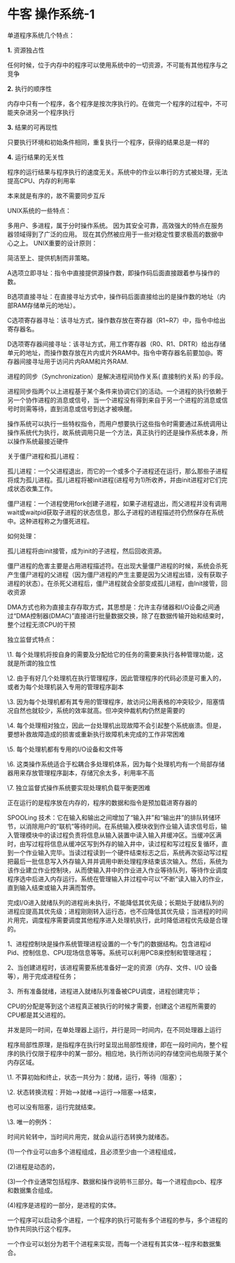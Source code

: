 # 牛客 操作系统-1

 单道程序系统几个特点：

**1.** 资源独占性

任何时候，位于内存中的程序可以使用系统中的一切资源，不可能有其他程序与之竞争

**2.** 执行的顺序性

内存中只有一个程序，各个程序是按次序执行的。在做完一个程序的过程中，不可能夹杂进另一个程序执行

**3.** 结果的可再现性

只要执行环境和初始条件相同，重复执行一个程序，获得的结果总是一样的

**4.** 运行结果的无关性

程序的运行结果与程序执行的速度无关。系统中的作业以串行的方式被处理，无法提高CPU、内存的利用率

本来就是有序的，故不需要同步互斥



UNIX系统的一些特点：

多用户、多进程，属于分时操作系统。 因为其安全可靠，高效强大的特点在服务器领域得到了广泛的应用。 现在其仍然被应用于一些对稳定性要求极高的数据中心之上。 UNIX重要的设计原则：

简洁至上、提供机制而非策略。



A选项立即寻址：指令中直接提供源操作数，即操作码后面直接跟着参与操作的数。

B选项直接寻址：在直接寻址方式中，操作码后面直接给出的是操作数的地址（内部RAM存储单元的地址）。

C选项寄存器寻址：该寻址方式，操作数存放在寄存器（R1~R7）中，指令中给出寄存器名。

D选项寄存器间接寻址：该寻址方式，用工作寄存器（R0、R1、DRTR）给出存储单元的地址，而操作数存放在片内或片外RAM中。指令中寄存器名前要加@。寄存器间接寻址用于访问片内RAM和片外RAM.



进程的同步（Synchronization）是解决进程间协作关系( 直接制约关系) 的手段。



进程同步指两个以上进程基于某个条件来协调它们的活动。一个进程的执行依赖于另一个协作进程的消息或信号，当一个进程没有得到来自于另一个进程的消息或信号时则需等待，直到消息或信号到达才被唤醒。



操作系统可以执行一些特权指令，而用户想要执行这些指令时需要通过系统调用让操作系统代为执行，故系统调用只是一个方法，真正执行的还是操作系统本身，所以操作系统最接近硬件



关于僵尸进程和孤儿进程：

孤儿进程：一个父进程退出，而它的一个或多个子进程还在运行，那么那些子进程将成为孤儿进程。孤儿进程将被init进程(进程号为1)所收养，并由init进程对它们完成状态收集工作。



僵尸进程：一个进程使用fork创建子进程，如果子进程退出，而父进程并没有调用wait或waitpid获取子进程的状态信息，那么子进程的进程描述符仍然保存在系统中。这种进程称之为僵死进程。



如何处理：

孤儿进程将由init接管，成为init的子进程，然后回收资源。

僵尸进程的危害主要是占用进程描述符。在出现大量僵尸进程的时候，系统会杀死产生僵尸进程的父进程（因为僵尸进程的产生主要是因为父进程出错，没有获取子进程的状态）。在杀死父进程后，僵尸进程就会全部变成孤儿进程，由Init接管，回收资源



DMA方式也称为直接主存存取方式，其思想是：允许主存储器和I/O设备之间通过“DMA控制器(DMAC)”直接进行批量数据交换，除了在数据传输开始和结束时，整个过程无须CPU的干预



独立监督式特点：

\1. 每个处理机将按自身的需要及分配给它的任务的需要来执行各种管理功能，这就是所谓的独立性

\2. 由于有好几个处理机在执行管理程序，因此管理程序的代码必须是可重入的，或者为每个处理机装入专用的管理程序副本

\3. 因为每个处理机都有其专用的管理程序，故访问公用表格的冲突较少，阻塞情况自然也就较少，系统的效率就高。但冲突仲裁机构仍然是需要的

\4. 每个处理相对独立，因此一台处理机出现故障不会引起整个系统崩溃。但是，要想补救故障造成的损害或重新执行故障机未完成的工作非常困难

\5. 每个处理机都有专用的I/O设备和文件等

\6. 这类操作系统适合于松耦合多处理机体系，因为每个处理机均有一个局部存储器用来存放管理程序副本，存储冗余太多，利用率不高

\7. 独立监督式操作系统要实现处理机负载平衡更困难



正在运行的是程序放在内存的，程序的数据和指令是预加载进寄存器的



SPOOLing 技术：它在输入和输出之间增加了“输入井”和“输出井”的排队转储环节，以消除用户的“联机”等待时间。在系统输入模块收到作业输入请求信号后，输入管理模块中的读过程负责将信息从输入装置中读入输入井缓冲区。当缓冲区满时，由写过程将信息从缓冲区写到外存的输入井中，读过程和写过程反复循环，直到一个作业输入完毕。当读过程读到一个硬件结束标志之后，系统再次驱动写过程把最后一批信息写入外存输入井并调用中断处理程序结束该次输入。然后，系统为该作业建立作业控制块，从而使输入井中的作业进入作业等待队列，等待作业调度程序选中后进入内存运行。系统在管理输入井过程中可以“不断”读入输入的作业，直到输入结束或输入井满而暂停。



完成I/O进入就绪队列的进程尚未执行，不能降低其优先级；长期处于就绪队列的进程应提高其优先级；进程刚刚转入运行态，也不应降低其优先级；当进程的时间片用完，调度程序需要调度其他程序进入处理机执行，此时降低进程优先级是合理的。



1、进程控制块是操作系统管理进程设置的一个专门的数据结构。包含进程id Pid、控制信息、CPU现场信息等等。系统可以利用PCB来控制和管理进程；

2、当创建进程时，该进程需要系统准备好一定的资源（内存、文件、I/O 设备等），用于完成进程任务；

3、所有准备就绪，进程进入就绪队列准备被CPU调度，进程创建完毕；

CPU的分配是等到这个进程真正被执行的时候才需要，创建这个进程所需要的CPU都是其父进程的。



并发是同一时间，在单处理器上运行，并行是同一时间内，在不同处理器上运行



程序局部性原理，是指程序在执行时呈现出局部性规律，即在一段时间内，整个程序的执行仅限于程序中的某一部分。相应地，执行所访问的存储空间也局限于某个内存区域。



\1. 不算初始和终止，状态一共分为：就绪，运行，等待（阻塞）；

\2. 状态转换流程：开始-->就绪-->运行-->阻塞-->结束，

也可以没有阻塞，运行完就结束。

\3. 唯一的例外：

时间片轮转中，当时间片用完，就会从运行态转换为就绪态。



(1)一个作业可以由多个进程组成，且必须至少由一个进程组成，

(2)进程是动态的，

(3)一个作业通常包括程序、数据和操作说明书三部分。每一个进程由pcb、程序和数据集合组成。

(4)程序是进程的一部分，是进程的实体。

 一个程序可以启动多个进程，一个程序的执行可能有多个进程的参与，多个进程的协作共同执行这个程序。

   一个作业可以划分为若干个进程来实现，而每一个进程有其实体--程序和数据集合。